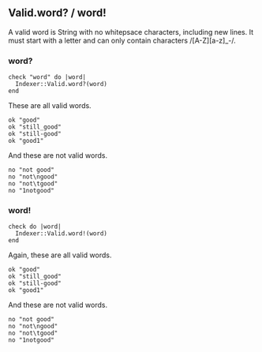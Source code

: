 ## Valid.word? / word!

A valid word is String with no whitepsace characters, including
new lines. It must start with a letter and can only contain
characters /[A-Z][a-z]_-/.

### word?

    check "word" do |word|
      Indexer::Valid.word?(word)
    end

These are all valid words.

    ok "good"
    ok "still_good"
    ok "still-good"
    ok "good1"

And these are not valid words.

    no "not good"
    no "not\ngood"
    no "not\tgood"
    no "1notgood"

### word!

    check do |word|
      Indexer::Valid.word!(word)
    end

Again, these are all valid words.

    ok "good"
    ok "still_good"
    ok "still-good"
    ok "good1"

And these are not valid words.

    no "not good"
    no "not\ngood"
    no "not\tgood"
    no "1notgood"

